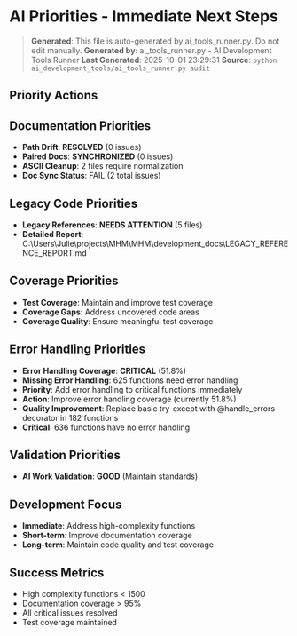 # AI Priorities - Immediate Next Steps

> **Generated**: This file is auto-generated by ai_tools_runner.py. Do not edit manually.
> **Generated by**: ai_tools_runner.py - AI Development Tools Runner
> **Last Generated**: 2025-10-01 23:29:31
> **Source**: `python ai_development_tools/ai_tools_runner.py audit`

## Priority Actions
## Documentation Priorities
- **Path Drift**: **RESOLVED** (0 issues)
- **Paired Docs**: **SYNCHRONIZED** (0 issues)
- **ASCII Cleanup**: 2 files require normalization
- **Doc Sync Status**: FAIL (2 total issues)

## Legacy Code Priorities
- **Legacy References**: **NEEDS ATTENTION** (5 files)
- **Detailed Report**: C:\Users\Julie\projects\MHM\MHM\development_docs\LEGACY_REFERENCE_REPORT.md

## Coverage Priorities
- **Test Coverage**: Maintain and improve test coverage
- **Coverage Gaps**: Address uncovered code areas
- **Coverage Quality**: Ensure meaningful test coverage

## Error Handling Priorities
- **Error Handling Coverage**: **CRITICAL** (51.8%)
- **Missing Error Handling**: 625 functions need error handling
- **Priority**: Add error handling to critical functions immediately
- **Action**: Improve error handling coverage (currently 51.8%)
- **Quality Improvement**: Replace basic try-except with @handle_errors decorator in 182 functions
- **Critical**: 636 functions have no error handling

## Validation Priorities
- **AI Work Validation**: **GOOD** (Maintain standards)

## Development Focus
- **Immediate**: Address high-complexity functions
- **Short-term**: Improve documentation coverage
- **Long-term**: Maintain code quality and test coverage

## Success Metrics
- High complexity functions < 1500
- Documentation coverage > 95%
- All critical issues resolved
- Test coverage maintained
